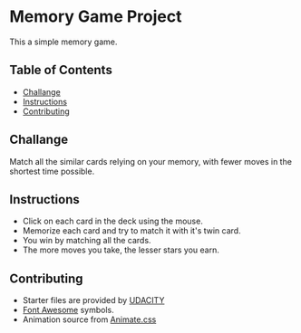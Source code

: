 # Memory Game Project

This a simple memory game.

## Table of Contents

* [Challange](#challange)
* [Instructions](#instructions)
* [Contributing](#contributing)

## Challange

Match all the similar cards relying on your memory, with fewer moves in the shortest time possible.

## Instructions

* Click on each card in the deck using the mouse.
* Memorize each card and try to match it with it's twin card.
* You win by matching all the cards.
* The more moves you take, the lesser stars you earn.

## Contributing

- Starter files are provided by [UDACITY](https://www.udacity.com/)
- [Font Awesome](https://fontawesome.com/) symbols.
- Animation source from [Animate.css](https://raw.githubusercontent.com/daneden/animate.css/master/animate.css)
